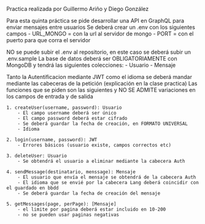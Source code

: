 Practica realizada por Guillermo Ariño y Diego González

Para esta quinta práctica se pide desarrollar una API en GraphQL para enviar mensajes entre usuarios
Se deberá crear un .env con los siguientes campos
    - URL_MONGO = con la url al servidor de mongo
    - PORT = con el puerto para que corra el servidor

NO se puede subir el .env al repositorio, en este caso se deberá subir un .env.sample
La base de datos deberá ser OBLIGATORIAMENTE con MongoDB y tendrá las siguientes colecciones:
    - Usuario
    - Mensaje

Tanto la Autentificacion mediante JWT como el idioma se deberá mandar mediante las cabeceras de la petición (explicación en la clase practica)
Las funciones que se piden son las siguientes y NO SE ADMITE variaciones en los campos de entrada y de salida

    1. createUser(username, password): Usuario
        - El campo username deberá ser único
        - El campo password deberá estar cifrado
        - Se deberá guardar la fecha de creación, en FORMATO UNIVERSAL
        - Idioma

    2. login(username, password): JWT
        - Errores básicos (usuario existe, campos correctos etc)

    3. deleteUser: Usuario
        - Se obtendrá el usuario a eliminar mediante la cabecera Auth

    4. sendMessage(destinatario, menssage): Mensaje
        - El usuario que envía el mensaje se obtendrá de la cabecera Auth
        - El idioma que se envié por la cabecera Lang deberá coincidir con el guardado en bbdd
        - Se deberá guardar la fecha de creación del mensaje

    5. getMessages(page, perPage): [Mensaje]
        - el limite por pagina deberá estar incluido en 10-200
        - no se pueden usar paginas negativas